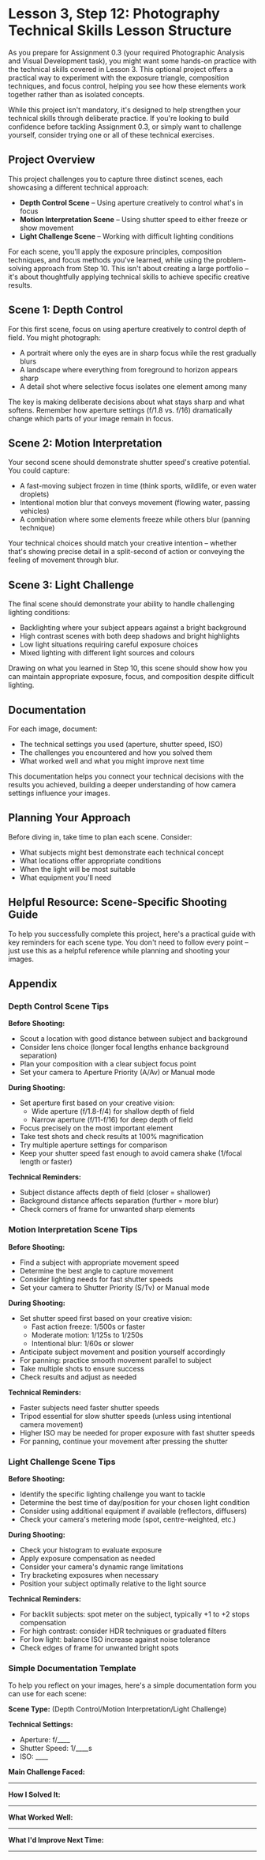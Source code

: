 # **Lesson 3, Step 12: Photography Technical Skills Lesson Structure**

As you prepare for Assignment 0.3 (your required Photographic Analysis and Visual Development task), you might want some hands-on practice with the technical skills covered in Lesson 3\. This optional project offers a practical way to experiment with the exposure triangle, composition techniques, and focus control, helping you see how these elements work together rather than as isolated concepts.

While this project isn't mandatory, it's designed to help strengthen your technical skills through deliberate practice. If you're looking to build confidence before tackling Assignment 0.3, or simply want to challenge yourself, consider trying one or all of these technical exercises.

## **Project Overview**

This project challenges you to capture three distinct scenes, each showcasing a different technical approach:

* **Depth Control Scene** – Using aperture creatively to control what's in focus  
* **Motion Interpretation Scene** – Using shutter speed to either freeze or show movement  
* **Light Challenge Scene** – Working with difficult lighting conditions

For each scene, you'll apply the exposure principles, composition techniques, and focus methods you've learned, while using the problem-solving approach from Step 10\. This isn't about creating a large portfolio – it's about thoughtfully applying technical skills to achieve specific creative results.

## **Scene 1: Depth Control**

For this first scene, focus on using aperture creatively to control depth of field. You might photograph:

* A portrait where only the eyes are in sharp focus while the rest gradually blurs  
* A landscape where everything from foreground to horizon appears sharp  
* A detail shot where selective focus isolates one element among many

The key is making deliberate decisions about what stays sharp and what softens. Remember how aperture settings (f/1.8 vs. f/16) dramatically change which parts of your image remain in focus.

## **Scene 2: Motion Interpretation**

Your second scene should demonstrate shutter speed's creative potential. You could capture:

* A fast-moving subject frozen in time (think sports, wildlife, or even water droplets)  
* Intentional motion blur that conveys movement (flowing water, passing vehicles)  
* A combination where some elements freeze while others blur (panning technique)

Your technical choices should match your creative intention – whether that's showing precise detail in a split-second of action or conveying the feeling of movement through blur.

## **Scene 3: Light Challenge**

The final scene should demonstrate your ability to handle challenging lighting conditions:

* Backlighting where your subject appears against a bright background  
* High contrast scenes with both deep shadows and bright highlights  
* Low light situations requiring careful exposure choices  
* Mixed lighting with different light sources and colours

Drawing on what you learned in Step 10, this scene should show how you can maintain appropriate exposure, focus, and composition despite difficult lighting.

## **Documentation**

For each image, document:

* The technical settings you used (aperture, shutter speed, ISO)  
* The challenges you encountered and how you solved them  
* What worked well and what you might improve next time

This documentation helps you connect your technical decisions with the results you achieved, building a deeper understanding of how camera settings influence your images.

## **Planning Your Approach**

Before diving in, take time to plan each scene. Consider:

* What subjects might best demonstrate each technical concept  
* What locations offer appropriate conditions  
* When the light will be most suitable  
* What equipment you'll need

## **Helpful Resource: Scene-Specific Shooting Guide**

To help you successfully complete this project, here's a practical guide with key reminders for each scene type. You don't need to follow every point – just use this as a helpful reference while planning and shooting your images.

## **Appendix**

### **Depth Control Scene Tips**

**Before Shooting:**

* Scout a location with good distance between subject and background  
* Consider lens choice (longer focal lengths enhance background separation)  
* Plan your composition with a clear subject focus point  
* Set your camera to Aperture Priority (A/Av) or Manual mode

**During Shooting:**

* Set aperture first based on your creative vision:  
  * Wide aperture (f/1.8-f/4) for shallow depth of field  
  * Narrow aperture (f/11-f/16) for deep depth of field  
* Focus precisely on the most important element  
* Take test shots and check results at 100% magnification  
* Try multiple aperture settings for comparison  
* Keep your shutter speed fast enough to avoid camera shake (1/focal length or faster)

**Technical Reminders:**

* Subject distance affects depth of field (closer \= shallower)  
* Background distance affects separation (further \= more blur)  
* Check corners of frame for unwanted sharp elements

### **Motion Interpretation Scene Tips**

**Before Shooting:**

* Find a subject with appropriate movement speed  
* Determine the best angle to capture movement  
* Consider lighting needs for fast shutter speeds  
* Set your camera to Shutter Priority (S/Tv) or Manual mode

**During Shooting:**

* Set shutter speed first based on your creative vision:  
  * Fast action freeze: 1/500s or faster  
  * Moderate motion: 1/125s to 1/250s  
  * Intentional blur: 1/60s or slower  
* Anticipate subject movement and position yourself accordingly  
* For panning: practice smooth movement parallel to subject  
* Take multiple shots to ensure success  
* Check results and adjust as needed

**Technical Reminders:**

* Faster subjects need faster shutter speeds  
* Tripod essential for slow shutter speeds (unless using intentional camera movement)  
* Higher ISO may be needed for proper exposure with fast shutter speeds  
* For panning, continue your movement after pressing the shutter

### **Light Challenge Scene Tips**

**Before Shooting:**

* Identify the specific lighting challenge you want to tackle  
* Determine the best time of day/position for your chosen light condition  
* Consider using additional equipment if available (reflectors, diffusers)  
* Check your camera's metering mode (spot, centre-weighted, etc.)

**During Shooting:**

* Check your histogram to evaluate exposure  
* Apply exposure compensation as needed  
* Consider your camera's dynamic range limitations  
* Try bracketing exposures when necessary  
* Position your subject optimally relative to the light source

**Technical Reminders:**

* For backlit subjects: spot meter on the subject, typically \+1 to \+2 stops compensation  
* For high contrast: consider HDR techniques or graduated filters  
* For low light: balance ISO increase against noise tolerance  
* Check edges of frame for unwanted bright spots

### **Simple Documentation Template**

To help you reflect on your images, here's a simple documentation form you can use for each scene:

**Scene Type:** (Depth Control/Motion Interpretation/Light Challenge)

**Technical Settings:**

* Aperture: f/\_\_\_\_  
* Shutter Speed: 1/\_\_\_\_s  
* ISO: \_\_\_\_

**Main Challenge Faced:**

---

**How I Solved It:**

---

**What Worked Well:**

---

**What I'd Improve Next Time:**

---

